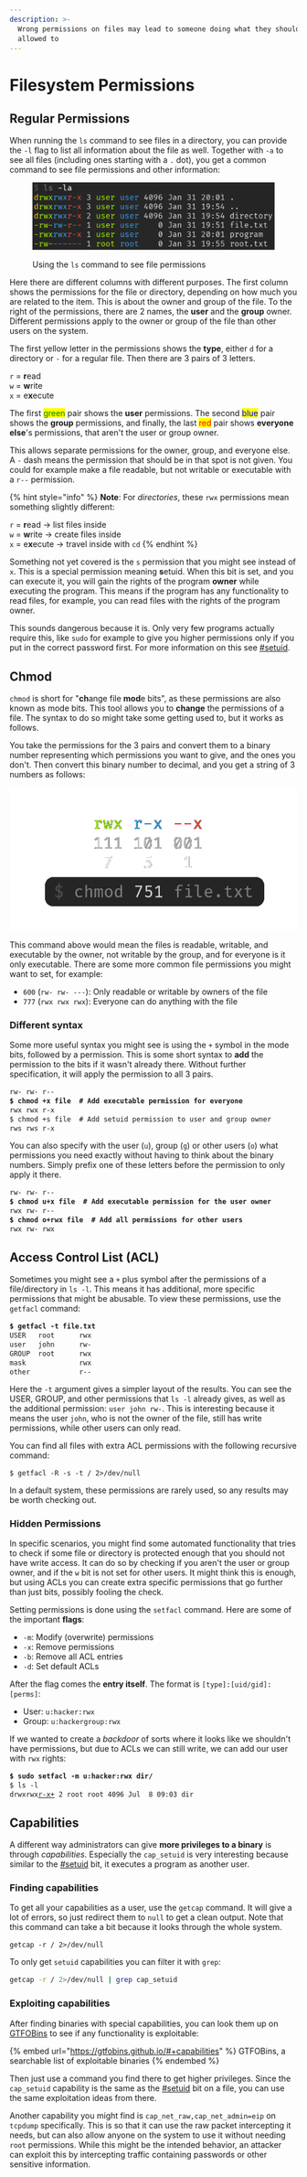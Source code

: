 ```yaml
---
description: >-
  Wrong permissions on files may lead to someone doing what they should not be
  allowed to
---
```


# Filesystem Permissions

## Regular Permissions

When running the `ls` command to see files in a directory, you can provide the `-l` flag to list all information about the file as well. Together with `-a` to see all files (including ones starting with a `.` dot), you get a common command to see file permissions and other information:

<figure><img src="../../.gitbook/assets/image (1) (1) (2).png" alt=""><figcaption><p>Using the <code>ls</code> command to see file permissions</p></figcaption></figure>

Here there are different columns with different purposes. The first column shows the permissions for the file or directory, depending on how much you are related to the item. This is about the owner and group of the file. To the right of the permissions, there are 2 names, the **user** and the **group** owner. Different permissions apply to the owner or group of the file than other users on the system.&#x20;

The first yellow letter in the permissions shows the **type**, either `d` for a directory or `-` for a regular file. Then there are 3 pairs of 3 letters.&#x20;

`r` = **r**ead\
`w` = **w**rite\
`x` = e**x**ecute

The first <mark style="color:green;">green</mark> pair shows the **user** permissions. The second <mark style="color:blue;">blue</mark> pair shows the **group** permissions, and finally, the last <mark style="color:red;">red</mark> pair shows **everyone else**'s permissions, that aren't the user or group owner.&#x20;

This allows separate permissions for the owner, group, and everyone else. A `-` dash means the permission that should be in that spot is not given. You could for example make a file readable, but not writable or executable with a `r--` permission.&#x20;

{% hint style="info" %}
**Note**: For _directories_, these `rwx` permissions mean something slightly different:

`r` = **r**ead -> list files inside\
`w` = **w**rite -> create files inside\
`x` = e**x**ecute -> travel inside with `cd`
{% endhint %}

Something not yet covered is the `s` permission that you might see instead of `x`. This is a special permission meaning **s**etuid. When this bit is set, and you can execute it, you will gain the rights of the program **owner** while executing the program. This means if the program has any functionality to read files, for example, you can read files with the rights of the program owner.&#x20;

This sounds dangerous because it is. Only very few programs actually require this, like `sudo` for example to give you higher permissions only if you put in the correct password first. For more information on this see [#setuid](command-triggers.md#setuid "mention").

## Chmod

`chmod` is short for "**ch**ange file **mod**e bits", as these permissions are also known as mode bits. This tool allows you to **change** the permissions of a file. The syntax to do so might take some getting used to, but it works as follows.&#x20;

You take the permissions for the 3 pairs and convert them to a binary number representing which permissions you want to give, and the ones you don't. Then convert this binary number to decimal, and you get a string of 3 numbers as follows:

<img src="../../.gitbook/assets/XdX8mLsvKw.png" alt="" data-size="original">

This command above would mean the files is readable, writable, and executable by the owner, not writable by the group, and for everyone is it only executable. There are some more common file permissions you might want to set, for example:

* `600` (`rw- rw- ---`): Only readable or writable by owners of the file
* `777` (`rwx rwx rwx`): Everyone can do anything with the file

### Different syntax

Some more useful syntax you might see is using the `+` symbol in the mode bits, followed by a permission. This is some short syntax to **add** the permission to the bits if it wasn't already there. Without further specification, it will apply the permission to all 3 pairs.&#x20;

<pre class="language-shell-session"><code class="lang-shell-session">rw- rw- r--
<strong>$ chmod +x file  # Add executable permission for everyone
</strong>rwx rwx r-x
$ chmod +s file  # Add setuid permission to user and group owner
rws rws r-x
</code></pre>

You can also specify with the user (`u`), group (`g`) or other users (`o`) what permissions you need exactly without having to think about the binary numbers. Simply prefix one of these letters before the permission to only apply it there.&#x20;

<pre class="language-shell-session"><code class="lang-shell-session">rw- rw- r--
<strong>$ chmod u+x file  # Add executable permission for the user owner
</strong>rwx rw- r--
<strong>$ chmod o+rwx file  # Add all permissions for other users
</strong>rwx rw- rwx
</code></pre>

## Access Control List (ACL)

Sometimes you might see a `+` plus symbol after the permissions of a file/directory in `ls -l`. This means it has additional, more specific permissions that might be abusable. To view these permissions, use the `getfacl` command:

<pre class="language-shell-session"><code class="lang-shell-session"><strong>$ getfacl -t file.txt
</strong>USER   root      rwx
user   john      rw-
GROUP  root      rwx
mask             rwx
other            r--
</code></pre>

Here the `-t` argument gives a simpler layout of the results. You can see the USER, GROUP, and other permissions that `ls -l` already gives, as well as the additional permission: `user john rw-`. This is interesting because it means the user `john`, who is not the owner of the file, still has write permissions, while other users can only read.&#x20;

You can find all files with extra ACL permissions with the following recursive command:

```shell-session
$ getfacl -R -s -t / 2>/dev/null
```

In a default system, these permissions are rarely used, so any results may be worth checking out.&#x20;

### Hidden Permissions

In specific scenarios, you might find some automated functionality that tries to check if some file or directory is protected enough that you should not have write access. It can do so by checking if you aren't the user or group owner, and if the `w` bit is not set for other users. It might think this is enough, but using ACLs you can create extra specific permissions that go further than just bits, possibly fooling the check.&#x20;

Setting permissions is done using the `setfacl` command. Here are some of the important **flags**:

* `-m`: Modify (overwrite) permissions
* `-x`: Remove permissions
* `-b`: Remove all ACL entries
* `-d`: Set default ACLs

After the flag comes the **entry itself**. The format is `[type]:[uid/gid]:[perms]`:

* User: `u:hacker:rwx`
* Group: `u:hackergroup:rwx`

If we wanted to create a _backdoor_ of sorts where it looks like we shouldn't have permissions, but due to ACLs we can still write, we can add our user with `rwx` rights:

<pre class="language-shell-session"><code class="lang-shell-session"><strong>$ sudo setfacl -m u:hacker:rwx dir/
</strong>$ ls -l
drwxrwx<a data-footnote-ref href="#user-content-fn-1">r-x+</a> 2 root root 4096 Jul  8 09:03 dir
</code></pre>

## Capabilities

A different way administrators can give **more privileges to a binary** is through _capabilities_. Especially the `cap_setuid` is very interesting because similar to the [#setuid](command-triggers.md#setuid "mention") bit, it executes a program as another user.&#x20;

### Finding capabilities

To get all your capabilities as a user, use the `getcap` command. It will give a lot of errors, so just redirect them to `null` to get a clean output. Note that this command can take a bit because it looks through the whole system. &#x20;

```shell
getcap -r / 2>/dev/null
```

To only get `setuid` capabilities you can filter it with `grep`:

```bash
getcap -r / 2>/dev/null | grep cap_setuid
```

### Exploiting capabilities

After finding binaries with special capabilities, you can look them up on [GTFOBins](https://gtfobins.github.io/#+capabilities) to see if any functionality is exploitable:

{% embed url="https://gtfobins.github.io/#+capabilities" %}
GTFOBins, a searchable list of exploitable binaries
{% endembed %}

Then just use a command you find there to get higher privileges. Since the `cap_setuid` capability is the same as the [#setuid](command-triggers.md#setuid "mention") bit on a file, you can use the same exploitation ideas from there.&#x20;

Another capability you might find is `cap_net_raw,cap_net_admin=eip` on `tcpdump` specifically. This is so that it can use the raw packet intercepting it needs, but can also allow anyone on the system to use it without needing `root` permissions. While this might be the intended behavior, an attacker can exploit this by intercepting traffic containing passwords or other sensitive information.&#x20;

[^1]: `w` is not set, but a `+` shows ACL perms
